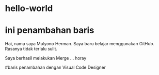 # hello-world
# ini penambahan baris
Hai, nama saya Mulyono Herman.  Saya baru belajar menggunakan GitHub.  Rasanya tidak terlalu sulit.

Saya berhasil melakukan Merge ... horay

#baris penambahan dengan Visual Code Designer

